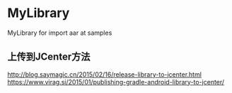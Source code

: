 # MyLibrary

MyLibrary for import aar at samples

## 上传到JCenter方法

http://blog.saymagic.cn/2015/02/16/release-library-to-jcenter.html
https://www.virag.si/2015/01/publishing-gradle-android-library-to-jcenter/

